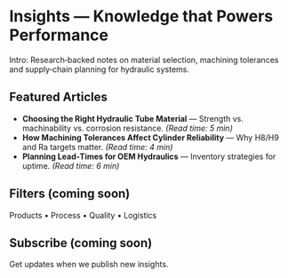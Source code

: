 # Insights — Knowledge that Powers Performance

Intro: Research‑backed notes on material selection, machining tolerances and supply‑chain planning for hydraulic systems.

## Featured Articles
- **Choosing the Right Hydraulic Tube Material** — Strength vs. machinability vs. corrosion resistance. *(Read time: 5 min)*  
- **How Machining Tolerances Affect Cylinder Reliability** — Why H8/H9 and Ra targets matter. *(Read time: 4 min)*  
- **Planning Lead‑Times for OEM Hydraulics** — Inventory strategies for uptime. *(Read time: 6 min)*

## Filters (coming soon)
Products • Process • Quality • Logistics

## Subscribe (coming soon)
Get updates when we publish new insights.
